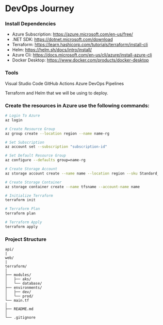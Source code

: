 # DevOps Journey

### Install Dependencies

- Azure Subscription: https://azure.microsoft.com/en-us/free/
- .NET SDK: https://dotnet.microsoft.com/download
- Terraform: https://learn.hashicorp.com/tutorials/terraform/install-cli
- Helm: https://helm.sh/docs/intro/install/
- Azure Cli: https://docs.microsoft.com/en-us/cli/azure/install-azure-cli
- Docker Desktop: https://www.docker.com/products/docker-desktop

### Tools
Visual Studio Code
GitHub Actions
Azure DevOps Pipelines

Terraform and Helm that we will be using to deploy.

### Create the resources in Azure use the following commands:

```sh
# Login To Azure
az login

# Create Resource Group
az group create --location region --name name-rg

# Set Subscription
az account set --subscription "subscription-id"

# Set Default Resource Group
az configure --defaults group=name-rg

# Create Storage Account
az storage account create --name name --location region --sku Standard_LRS

# Create Storage Container
az storage container create --name tfsname --account-name name

# Initialize Terraform
terraform init

# Terraform Plan
terraform plan

# Terraform Apply
terraform apply
```

### Project Structure
```
api/
|
web/
|
terraform/
│
├── modules/
│   ├── aks/
│   └── database/
├── environments/
│   ├── dev/
│   └── prod/
└── main.tf
│
├── README.md
│
└── .gitignore
```
